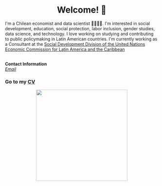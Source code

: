 
# <center> Welcome! 👋 </center>

I'm a Chilean economist and data scientist 👩‍💻🇨🇱. I'm interested in social development, education, social protection, labor inclusion, gender studies, data science, and technology. I love working on studying and contributing to public policymaking in Latin American countries.  I'm currently working as a Consultant at the [Social Development Division of the United Nations Economic Commission for Latin America and the Caribbean](https://dds.cepal.org/) <br>
<br>


<b>Contact Information</b> <br>
<i> [Email](mailto:ijacasf@gmail.com) </i> <br>

### Go to my [CV](https://isajacas.github.io/cv/)

<center> <img src="/docs/assets/profile_pic.png" width="300"/> </center>
